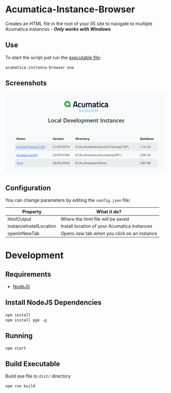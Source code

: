 # Acumatica-Instance-Browser

Creates an HTML file in the root of your IIS site to navigate to multiple Acumatica instances - **_Only works with Windows_**

## Use

To start the script just run the [executable file](https://github.com/EvanTrow/acumatica-instance-browser/releases):

```shell
acumatica-instance-browser.exe
```

## Screenshots

![Use](./doc/screenshot01.png 'Example')

## Configuration

You can change parameters by editing the `config.json` file:

| Property                | What it do?                                  |
| ----------------------- | -------------------------------------------- |
| htmlOutput              | Where the html file will be saved            |
| instanceInstallLocation | Install location of your Acumatica instances |
| openInNewTab            | Opens new tab when you click on an instance  |

# Development

## Requirements

-   [NodeJS](https://nodejs.org/en/download/)

## Install NodeJS Dependencies

```shell
npm install
npm install pgk -g
```

## Running

```shell
npm start
```

## Build Executable

Build exe file to `dist/` directory

```shell
npm run build
```
